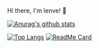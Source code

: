 Hi there, I'm lenve! 👋

[![Anurag's github stats](https://github-readme-stats.vercel.app/api?username=soloyao&show_icons=true&theme=radical)](https://github.com/soloyao/springboot-vue-iframe-admin)

[![Top Langs](https://github-readme-stats.vercel.app/api/top-langs/?username=soloyao&theme=radical)](https://github.com/soloyao/springboot-vue-iframe-admin)
[![ReadMe Card](https://github-readme-stats.vercel.app/api/pin/?username=soloyao&show_icons=true&theme=radical&repo=springboot-vue-iframe-admin)](https://github.com/soloyao/springboot-vue-iframe-admin)
